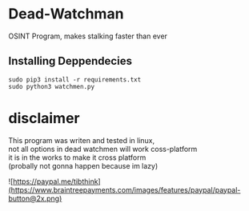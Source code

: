 # Dead-Watchman
OSINT Program, makes stalking faster than ever


## Installing Deppendecies

```
sudo pip3 install -r requirements.txt
sudo python3 watchmen.py
```

# disclaimer

This program was writen and tested in linux, \
not all options in dead watchmen will work coss-platform \
it is in the works to make it cross platform \
(probally not gonna happen because im lazy)

![https://paypal.me/tibthink](https://www.braintreepayments.com/images/features/paypal/paypal-button@2x.png)